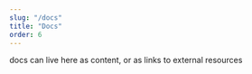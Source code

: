 ```yaml
---
slug: "/docs"
title: "Docs"
order: 6
---
```


docs can live here as content, or as links to external resources
